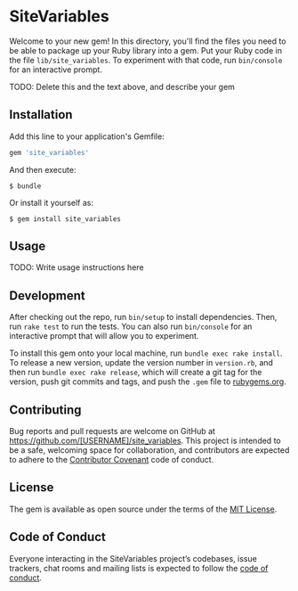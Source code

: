 # SiteVariables

Welcome to your new gem! In this directory, you'll find the files you need to be able to package up your Ruby library into a gem. Put your Ruby code in the file `lib/site_variables`. To experiment with that code, run `bin/console` for an interactive prompt.

TODO: Delete this and the text above, and describe your gem

## Installation

Add this line to your application's Gemfile:

```ruby
gem 'site_variables'
```

And then execute:

    $ bundle

Or install it yourself as:

    $ gem install site_variables

## Usage

TODO: Write usage instructions here

## Development

After checking out the repo, run `bin/setup` to install dependencies. Then, run `rake test` to run the tests. You can also run `bin/console` for an interactive prompt that will allow you to experiment.

To install this gem onto your local machine, run `bundle exec rake install`. To release a new version, update the version number in `version.rb`, and then run `bundle exec rake release`, which will create a git tag for the version, push git commits and tags, and push the `.gem` file to [rubygems.org](https://rubygems.org).

## Contributing

Bug reports and pull requests are welcome on GitHub at https://github.com/[USERNAME]/site_variables. This project is intended to be a safe, welcoming space for collaboration, and contributors are expected to adhere to the [Contributor Covenant](http://contributor-covenant.org) code of conduct.

## License

The gem is available as open source under the terms of the [MIT License](https://opensource.org/licenses/MIT).

## Code of Conduct

Everyone interacting in the SiteVariables project’s codebases, issue trackers, chat rooms and mailing lists is expected to follow the [code of conduct](https://github.com/[USERNAME]/site_variables/blob/master/CODE_OF_CONDUCT.md).
